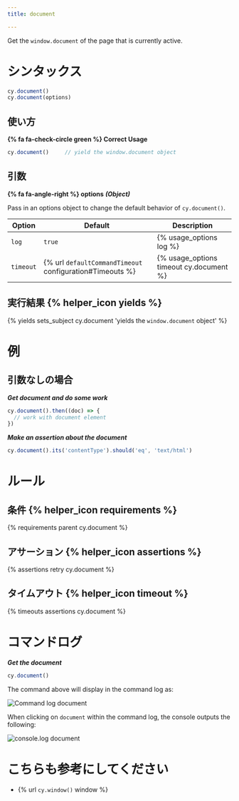 ```yaml
---
title: document

---
```


Get the `window.document` of the page that is currently active.

# シンタックス

```javascript
cy.document()
cy.document(options)
```

## 使い方

**{% fa fa-check-circle green %} Correct Usage**

```javascript
cy.document()     // yield the window.document object
```

## 引数

**{% fa fa-angle-right %} options** ***(Object)***

Pass in an options object to change the default behavior of `cy.document()`.

Option | Default | Description
--- | --- | ---
`log` | `true` | {% usage_options log %}
`timeout` | {% url `defaultCommandTimeout` configuration#Timeouts %} | {% usage_options timeout cy.document %}

## 実行結果 {% helper_icon yields %}

{% yields sets_subject cy.document 'yields the `window.document` object' %}

# 例

## 引数なしの場合

***Get document and do some work***

```javascript
cy.document().then((doc) => {
  // work with document element
})
```

***Make an assertion about the document***

```javascript
cy.document().its('contentType').should('eq', 'text/html')
```

# ルール

## 条件 {% helper_icon requirements %}

{% requirements parent cy.document %}

## アサーション {% helper_icon assertions %}

{% assertions retry cy.document %}

## タイムアウト {% helper_icon timeout %}

{% timeouts assertions cy.document %}

# コマンドログ

***Get the document***

```javascript
cy.document()
```

The command above will display in the command log as:

![Command log document](/img/api/document/get-document-of-application-in-command-log.png)

When clicking on `document` within the command log, the console outputs the following:

![console.log document](/img/api/document/console-yields-the-document-of-aut.png)

# こちらも参考にしてください

- {% url `cy.window()` window %}
